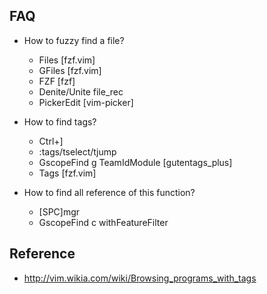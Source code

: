 ## FAQ

* How to fuzzy find a file?
  - Files [fzf.vim]
  - GFiles [fzf.vim]
  - FZF [fzf]
  - Denite/Unite file_rec
  - PickerEdit [vim-picker]

* How to find tags?
  - Ctrl+]
  - :tags/tselect/tjump
  - GscopeFind g TeamIdModule [gutentags_plus]
  - Tags [fzf.vim]

* How to find all reference of this function?
  - [SPC]mgr
  - GscopeFind c withFeatureFilter


## Reference

* http://vim.wikia.com/wiki/Browsing_programs_with_tags

